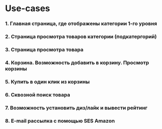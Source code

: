 # Use-cases
### 1. Главная страница, где отображены категории 1-го уровня
### 2. Страница просмотра товаров категории (подкатергорий)
### 3. Страница просмотра товара
### 4. Корзина. Возможность добавить в корзину. Просмотр корзины
### 5. Купить в один клик из корзины
### 6. Сквозной поиск товара
### 7. Возможность установить диз/лайк и вывести рейтинг
### 8. E-mail рассылка с помощью SES Amazon